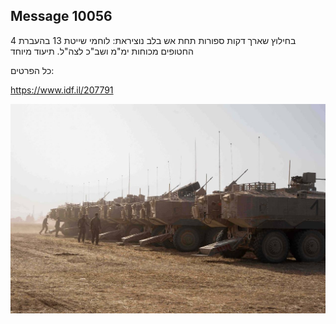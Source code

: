 ## Message 10056

בחילוץ שארך דקות ספורות תחת אש בלב נוציראת:
לוחמי שייטת 13 בהעברת 4 החטופים מכוחות ימ"מ ושב"כ לצה"ל. תיעוד מיוחד

כל הפרטים:

https://www.idf.il/207791

![Photo](10056/10056_photo.jpg)
